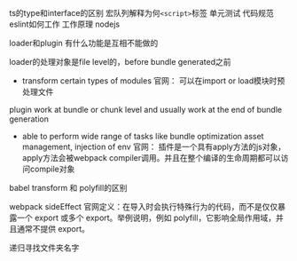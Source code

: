 ts的type和interface的区别
宏队列解释为何`<script>`标签
单元测试
代码规范
eslint如何工作  工作原理
nodejs

loader和plugin  有什么功能是互相不能做的

loader的处理对象是file level的，before bundle generated之前
- transform certain types of modules
官网：
可以在import or load模块时预处理文件

plugin work at bundle or chunk level and usually work at the end of bundle generation
- able to perform wide range of tasks like bundle optimization asset management, injection of env
官网：
插件是一个具有apply方法的js对象，apply方法会被webpack compiler调用。并且在整个编译的生命周期都可以访问compile对象

babel transform 和 polyfill的区别

webpack sideEffect
官网定义：在导入时会执行特殊行为的代码，而不是仅仅暴露一个 export 或多个 export。举例说明，例如 polyfill，它影响全局作用域，并且通常不提供 export。

递归寻找文件夹名字
